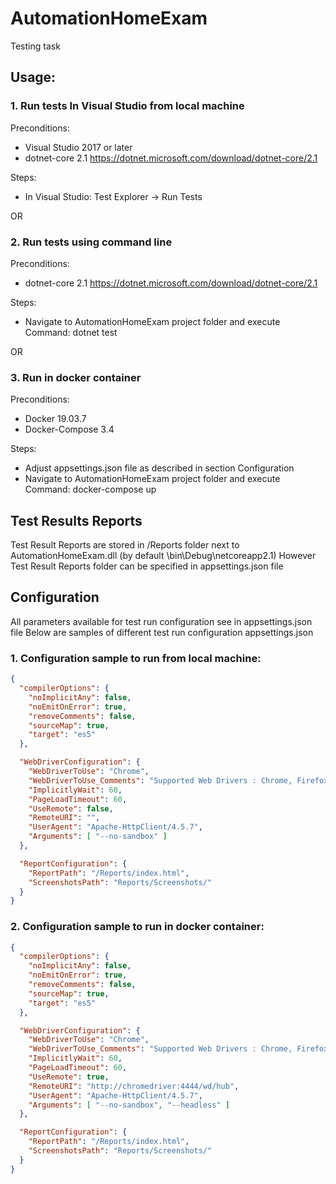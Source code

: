 # AutomationHomeExam
Testing task

## Usage:

### 1. Run tests In Visual Studio from local machine
Preconditions:
- Visual Studio 2017 or later
- dotnet-core 2.1
https://dotnet.microsoft.com/download/dotnet-core/2.1

Steps:
- In Visual Studio: Test Explorer -> Run Tests

OR

### 2. Run tests using command line
Preconditions:
- dotnet-core 2.1
https://dotnet.microsoft.com/download/dotnet-core/2.1

Steps:
- Navigate to AutomationHomeExam project folder and execute Command: 
dotnet test

OR

### 3. Run in docker container
Preconditions:
- Docker 19.03.7
- Docker-Compose 3.4

Steps:
- Adjust appsettings.json file as described in section Configuration
- Navigate to AutomationHomeExam project folder and execute Command: 
docker-compose up

## Test Results Reports
Test Result Reports are stored in /Reports folder next to AutomationHomeExam.dll (by default \bin\Debug\netcoreapp2.1)
However Test Result Reports folder can be specified in appsettings.json file

## Configuration
All parameters available for test run configuration see in appsettings.json file
Below are samples of different test run configuration appsettings.json

### 1. Configuration sample to run from local machine:
```json
{
  "compilerOptions": {
    "noImplicitAny": false,
    "noEmitOnError": true,
    "removeComments": false,
    "sourceMap": true,
    "target": "es5"
  },

  "WebDriverConfiguration": {
    "WebDriverToUse": "Chrome",
    "WebDriverToUse_Comments": "Supported Web Drivers : Chrome, Firefox",
    "ImplicitlyWait": 60,
    "PageLoadTimeout": 60,
    "UseRemote": false,
    "RemoteURI": "",
    "UserAgent": "Apache-HttpClient/4.5.7",
    "Arguments": [ "--no-sandbox" ]
  },

  "ReportConfiguration": {
    "ReportPath": "/Reports/index.html",
    "ScreenshotsPath": "Reports/Screenshots/"
  }
}
```

### 2. Configuration sample to run in docker container:
```json
{
  "compilerOptions": {
    "noImplicitAny": false,
    "noEmitOnError": true,
    "removeComments": false,
    "sourceMap": true,
    "target": "es5"
  },

  "WebDriverConfiguration": {
    "WebDriverToUse": "Chrome",
    "WebDriverToUse_Comments": "Supported Web Drivers : Chrome, Firefox",
    "ImplicitlyWait": 60,
    "PageLoadTimeout": 60,
    "UseRemote": true,
    "RemoteURI": "http://chromedriver:4444/wd/hub",
    "UserAgent": "Apache-HttpClient/4.5.7",
    "Arguments": [ "--no-sandbox", "--headless" ]
  },

  "ReportConfiguration": {
    "ReportPath": "/Reports/index.html",
    "ScreenshotsPath": "Reports/Screenshots/"
  }
}
```
